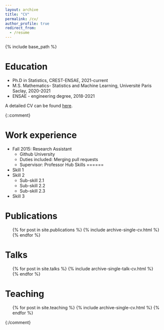 ```yaml
---
layout: archive
title: "CV"
permalink: /cv/
author_profile: true
redirect_from:
  - /resume
---
```


{% include base_path %}

Education
======
* Ph.D in Statistics, CREST-ENSAE, 2021-current
* M.S. Mathematics- Statistics and Machine Learning, Université Paris Saclay, 2020-2021
* ENSAE - engineering degree, 2018-2021

A detailed CV can be found [here](https://hugochardon.github.io/files/cv-hugo-chardon.pdf).

{::comment}

Work experience
======
* Fall 2015: Research Assistant
  * Github University
  * Duties included: Merging pull requests
  * Supervisor: Professor Hub
Skills
======
* Skill 1
* Skill 2
  * Sub-skill 2.1
  * Sub-skill 2.2
  * Sub-skill 2.3
* Skill 3

Publications
======
  <ul>{% for post in site.publications %}
    {% include archive-single-cv.html %}
  {% endfor %}</ul>

Talks
======
  <ul>{% for post in site.talks %}
    {% include archive-single-talk-cv.html %}
  {% endfor %}</ul>

Teaching
======
  <ul>{% for post in site.teaching %}
    {% include archive-single-cv.html %}
  {% endfor %}</ul>

{:/comment}

